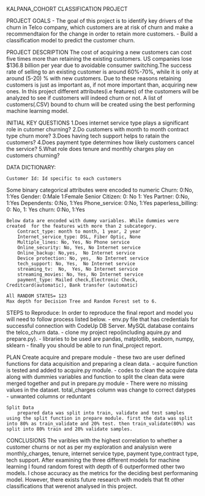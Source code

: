 KALPANA_COHORT CLASSIFICATION PROJECT

PROJECT GOALS
    - The goal of this project is to identify key drivers of the churn in Telco company, which customers are at risk of churn and make a recommendtaion for the change in order to retain more customers.
    - Build a classification model to predict the customer churn.

PROJECT DESCRIPTION
    The cost of acquiring a new customers can cost five times more than retaining the existing customers. US companies lose $136.8 billion per year due to avoidable consumer switching.The success rate of selling to an existing customer is around 60%-70%, while it is only at around (5-20) % with new customers. Due to these reasons retaining customers is just as important as, if not more important than, acquiring new ones. In this project different attributes(i.e features) of the customers will be analyzed to see if customers will indeed churn or not. A list of customers(.CSV) bound to churn will be created using the best performing machine learning model.

INITIAL KEY QUESTIONS
    1.Does internet service type plays a significant role in cutomer churning?
    2.Do customers with month to month contract type churn more?
    3.Does having tech support helps to ratain the customers?
    4.Does payment type determines how likely customers cancel the service?
    5.What role does tenure and monthly charges play on customers churning?

DATA DICTIONARY:
    
    Customer Id: Id specific to each customers

Some binary categorical attributes were encoded to numeric
    Churn: 0:No, 1:Yes
    Gender: 0:Male 1:Female
    Senior Citizen: 0: No 1: Yes
    Partner: 0:No, 1:Yes
    Dependents: 0:No, 1:Yes
    Phone_service: 0:No, 1:Yes
    paperless_billing: 0: No, 1: Yes
    churn: 0:No, 1:Yes
    

    Below data are encoded with dummy variables. While dummies were created  for the features with more than 2 subcategory.
        Contract_type: month to month, 1 year, 2 year
        Internet_service_type: DSL, Fiber Optic, None
        Multiple_lines: No, Yes, No Phone service
        Online_security: No, Yes, No Internet service
        Online_backup: No,yes,  No Internet service
        Device protection: No, yes,  No Internet service
        tech_support: No, Yes,  No Internet service
        streaming_tv:  No,  Yes, No Internet service
        streaming_movies: No, Yes, No Internet service
        payment_type: Mailed check,Electronic Check,  Creditcard(automatic), Bank transfer (automatic)

    All RANDOM STATES= 123
    Max depth for Decision Tree and Random Forest set to 6.

STEPS to Reproduce:
 In order to reproduce the final report and model you will need to follow process listed below.
    - env.py file that has credentials for successful connection with CodeUp DB Server. MySQL database contains the telco_churn data.
    - clone my project repo(including aquire.py and prepare.py).
    - libraries to be used are pandas, matplotlib, seaborn, numpy, sklearn
    - finally you should be able to run final_project report.

PLAN
    Create acquire and prepare module
        - these two are user defined functions for data acquisition and preparing a clean data.
        - acquire function is tested and added to acquire.py module.
        - codes to clean the acquire data along with dummies variables and function to split the clean data  were merged together and put in prepare.py module
        - There were no missing values in the dataset. total_charges column was change to correct datypes
        - unwanted columns or reduntant 
    
    Split Data
        prepared data was split into train, validate and test samples using the split function in prepare module. first the data was split into 80% as train_validate and 20% test. then train_validate(80%) was split into 80% train and 20% validate samples.

CONCLUSIONS
    The varibles with the highest correlation to whether a customer churns or not as per my exploration and analysisn were monthly_charges, tenure, internet service type, payment type,contract type, tech support. After examining the three different models for machine learning I found random forest with depth of 6 outperformed other two models. I chose accuracy as the metrics for the deciding best performaning  model. However, there exists future research with models that fit other classifications that werenot analysed in this project.


    